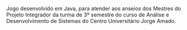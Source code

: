 Jogo desenvolvido em Java, para atender aos anseios dos Mestres do Projeto Integrador da turma de 3º semestre do curso de Análise e Desenvolvimento de Sistemas do Centro Universitário Jorge Amado.